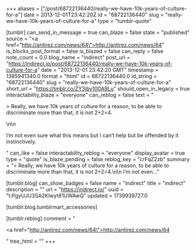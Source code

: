 +++
aliases = ["/post/68722136440/really-we-have-10k-years-of-culture-for-a"]
date = 2013-12-01T23:42:20Z
id = "68722136440"
slug = "really-we-have-10k-years-of-culture-for-a"
type = "tumblr-quote"

[tumblr]
can_send_in_message = true
can_blaze = false
state = "published"
source = "<a href=\"http://antirez.com/news/64\">http://antirez.com/news/64</a>"
is_blocks_post_format = false
is_blazed = false
can_reply = false
note_count = 0.0
blog_name = "indirect"
post_url = "https://indirect.io/post/68722136440/really-we-have-10k-years-of-culture-for-a"
date = "2013-12-01 23:42:20 GMT"
timestamp = 1385941340.0
format = "html"
id = 68722136440.0
id_string = "68722136440"
slug = "really-we-have-10k-years-of-culture-for-a"
short_url = "https://tmblr.co/ZY3jby100A9Lu"
should_open_in_legacy = true
interactability_blaze = "everyone"
can_reblog = false
text = "<p>&gt; Really, we have 10k years of culture for a reason, to be able to discriminate more than that, it is not 2+2=4.</p>\n\n<p>I&rsquo;m not even sure what this means but I can&rsquo;t help but be offended by it instinctively.</p>"
can_like = false
interactability_reblog = "everyone"
display_avatar = true
type = "quote"
is_blaze_pending = false
reblog_key = "crFqZ2zb"
summary = "> Really, we have 10k years of culture for a reason, to be able to discriminate more than that, it is not 2+2=4.\n\n I’m not even..."

[tumblr.blog]
can_show_badges = false
name = "indirect"
title = "indirect"
description = ""
url = "https://indirect.io/"
uuid = "t:PgyUJU3SA2Klwyt81UWAwQ"
updated = 1739939727.0

[tumblr.blog.tumblrmart_accessories]

[tumblr.reblog]
comment = "<p><a href=\"http://antirez.com/news/64\">http://antirez.com/news/64</a></p>"
tree_html = ""
+++
